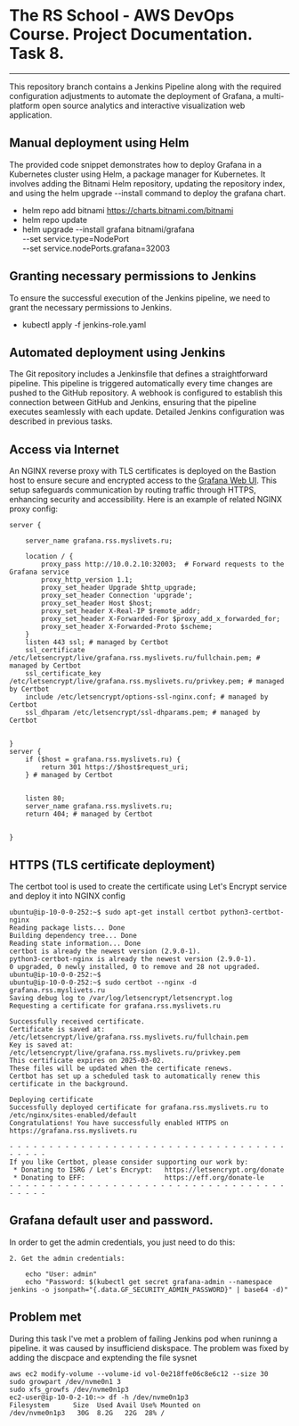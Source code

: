 # The RS School - AWS DevOps Course. Project Documentation. Task 8.
---

This repository branch contains a Jenkins Pipeline along with the required configuration adjustments to automate the deployment of Grafana, a multi-platform open source analytics and interactive visualization web application.

## Manual deployment using Helm
The provided code snippet demonstrates how to deploy Grafana in a Kubernetes cluster using Helm, a package manager for Kubernetes. It involves adding the Bitnami Helm repository, updating the repository index, and using the helm upgrade --install command to deploy the grafana chart.
- helm repo add bitnami https://charts.bitnami.com/bitnami
- helm repo update
- helm upgrade --install grafana bitnami/grafana \
    --set service.type=NodePort \
    --set service.nodePorts.grafana=32003

## Granting necessary permissions to Jenkins
To ensure the successful execution of the Jenkins pipeline, we need to grant the necessary permissions to Jenkins.
- kubectl apply -f jenkins-role.yaml

## Automated deployment using Jenkins
The Git repository includes a Jenkinsfile that defines a straightforward pipeline. This pipeline is triggered automatically every time changes are pushed to the GitHub repository. A webhook is configured to establish this connection between GitHub and Jenkins, ensuring that the pipeline executes seamlessly with each update.
Detailed Jenkins configuration was described in previous tasks.

## Access via Internet
An NGINX reverse proxy with TLS certificates is deployed on the Bastion host to ensure secure and encrypted access to the [Grafana Web UI](https://grafana.rss.myslivets.ru/). This setup safeguards communication by routing traffic through HTTPS, enhancing security and accessibility.
Here is an example of related NGINX proxy config:
```
server {

    server_name grafana.rss.myslivets.ru;

    location / {
        proxy_pass http://10.0.2.10:32003;  # Forward requests to the Grafana service
        proxy_http_version 1.1;
        proxy_set_header Upgrade $http_upgrade;
        proxy_set_header Connection 'upgrade';
        proxy_set_header Host $host;
        proxy_set_header X-Real-IP $remote_addr;
        proxy_set_header X-Forwarded-For $proxy_add_x_forwarded_for;
        proxy_set_header X-Forwarded-Proto $scheme;
    }
    listen 443 ssl; # managed by Certbot
    ssl_certificate /etc/letsencrypt/live/grafana.rss.myslivets.ru/fullchain.pem; # managed by Certbot
    ssl_certificate_key /etc/letsencrypt/live/grafana.rss.myslivets.ru/privkey.pem; # managed by Certbot
    include /etc/letsencrypt/options-ssl-nginx.conf; # managed by Certbot
    ssl_dhparam /etc/letsencrypt/ssl-dhparams.pem; # managed by Certbot


}
server {
    if ($host = grafana.rss.myslivets.ru) {
        return 301 https://$host$request_uri;
    } # managed by Certbot


    listen 80;
    server_name grafana.rss.myslivets.ru;
    return 404; # managed by Certbot


}

```

## HTTPS (TLS certificate deployment)
The certbot tool is used to create the certificate using Let's Encrypt service and deploy it into NGINX config

```
ubuntu@ip-10-0-0-252:~$ sudo apt-get install certbot python3-certbot-nginx
Reading package lists... Done
Building dependency tree... Done
Reading state information... Done
certbot is already the newest version (2.9.0-1).
python3-certbot-nginx is already the newest version (2.9.0-1).
0 upgraded, 0 newly installed, 0 to remove and 28 not upgraded.
ubuntu@ip-10-0-0-252:~$ 
ubuntu@ip-10-0-0-252:~$ sudo certbot --nginx -d grafana.rss.myslivets.ru
Saving debug log to /var/log/letsencrypt/letsencrypt.log
Requesting a certificate for grafana.rss.myslivets.ru

Successfully received certificate.
Certificate is saved at: /etc/letsencrypt/live/grafana.rss.myslivets.ru/fullchain.pem
Key is saved at:         /etc/letsencrypt/live/grafana.rss.myslivets.ru/privkey.pem
This certificate expires on 2025-03-02.
These files will be updated when the certificate renews.
Certbot has set up a scheduled task to automatically renew this certificate in the background.

Deploying certificate
Successfully deployed certificate for grafana.rss.myslivets.ru to /etc/nginx/sites-enabled/default
Congratulations! You have successfully enabled HTTPS on https://grafana.rss.myslivets.ru

- - - - - - - - - - - - - - - - - - - - - - - - - - - - - - - - - - - - - - - -
If you like Certbot, please consider supporting our work by:
 * Donating to ISRG / Let's Encrypt:   https://letsencrypt.org/donate
 * Donating to EFF:                    https://eff.org/donate-le
- - - - - - - - - - - - - - - - - - - - - - - - - - - - - - - - - - - - - - - -

```

## Grafana default user and password.
In order to get the admin credentials, you just need to do this:
```
2. Get the admin credentials:

    echo "User: admin"
    echo "Password: $(kubectl get secret grafana-admin --namespace jenkins -o jsonpath="{.data.GF_SECURITY_ADMIN_PASSWORD}" | base64 -d)"

```

## Problem met
During this task I've met a problem of failing Jenkins pod when runinng a pipeline. it was caused by insufficiend diskspace.
The problem was fixed by adding the discpace and exptending the file sysnet
```
aws ec2 modify-volume --volume-id vol-0e218ffe06c8e6c12 --size 30
sudo growpart /dev/nvme0n1 3
sudo xfs_growfs /dev/nvme0n1p3
ec2-user@ip-10-0-2-10:~> df -h /dev/nvme0n1p3
Filesystem      Size  Used Avail Use% Mounted on
/dev/nvme0n1p3   30G  8.2G   22G  28% /
```
